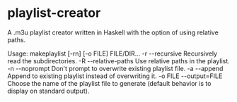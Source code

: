 playlist-creator
================

A .m3u playlist creator written in Haskell with the option of using relative paths.

Usage: makeplaylist [-rn] [-o FILE] FILE/DIR...
  -r       --recursive       Recursively read the subdirectories.
  -R       --relative-paths  Use relative paths in the playlist.
  -n       --noprompt        Don't prompt to overwrite existing playlist file.
  -a       --append          Append to existing playlist instead of overwriting it.
  -o FILE  --output=FILE     Choose the name of the playlist file to generate (default behavior is to display on standard output).
